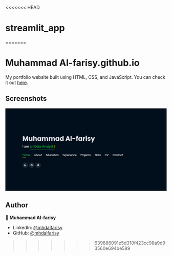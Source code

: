 <<<<<<< HEAD
# streamlit_app
=======
# Muhammad Al-farisy.github.io

My portfolio website built using HTML, CSS, and JavaScript. You can check it out [here](https://mhdalfarisy.github.io/analyticbyfaris/).



## Screenshots

<p float="center">
    <img src="https://github.com/mhdalfarisy/analyticbyfaris/blob/main/assets/img/githubio_faris.PNG" width="800">
</p>



## Author

👤 **Muhammad Al-farisy**

* LinkedIn: [@mhdalfarisy](https://www.linkedin.com/in/m-alfarisy97/)
* GitHub: [@mhdalfarisy](https://github.com/mhdalfarisy/)
>>>>>>> 639886091e5d310f423cc98a9d93560e694be589
